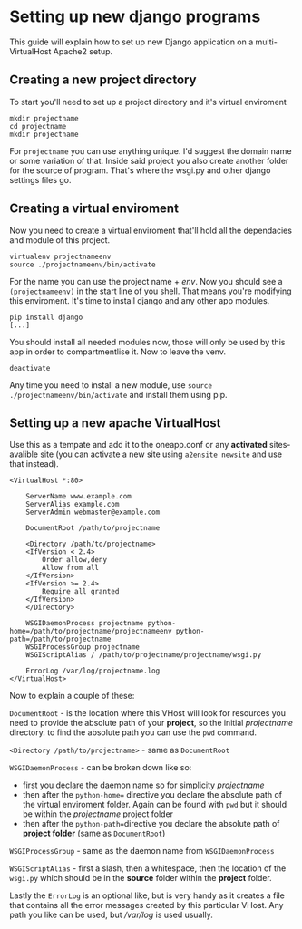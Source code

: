 # Setting up new django programs

This guide will explain how to set up new Django application on a multi-VirtualHost Apache2 setup.

## Creating a new project directory

To start you'll need to set up a project directory and it's virtual enviroment

```
mkdir projectname
cd projectname
mkdir projectname
```

For `projectname` you can use anything unique. I'd suggest the domain name or some variation of that.
Inside said project you also create another folder for the source of program. That's where the wsgi.py and other django settings files go.

## Creating a virtual enviroment

Now you need to create a virtual enviroment that'll hold all the dependacies and module of this project.
```
virtualenv projectnameenv
source ./projectnameenv/bin/activate
```
For the name you can use the project name + *env*.
Now you should see a `(projectnameenv)` in the start line of you shell. That means you're modifying this enviroment.
It's time to install django and any other app modules.
```
pip install django
[...]
```
You should install all needed modules now, those will only be used by this app in order to compartmentlise it.
Now to leave the venv.
```
deactivate
```
Any time you need to install a new module, use `source ./projectnameenv/bin/activate` and install them using pip.

## Setting up a new apache VirtualHost

Use this as a tempate and add it to the oneapp.conf or any **activated** sites-avalible site (you can activate a new site using `a2ensite newsite` and use that instead).

```apacheconf
<VirtualHost *:80>

    ServerName www.example.com
    ServerAlias example.com
    ServerAdmin webmaster@example.com

    DocumentRoot /path/to/projectname

    <Directory /path/to/projectname>
    <IfVersion < 2.4>
        Order allow,deny
        Allow from all
    </IfVersion>
    <IfVersion >= 2.4>
        Require all granted
    </IfVersion>
    </Directory>
    
    WSGIDaemonProcess projectname python-home=/path/to/projectname/projectnameenv python-path=/path/to/projectname
    WSGIProcessGroup projectname
    WSGIScriptAlias / /path/to/projectname/projectname/wsgi.py

    ErrorLog /var/log/projectname.log
</VirtualHost>
```

Now to explain a couple of these:

`DocumentRoot` - is the location where this VHost will look for resources you need to provide the absolute path of your **project**, so the initial *projectname* directory.
to find the absolute path you can use the `pwd` command.

`<Directory /path/to/projectname>` - same as `DocumentRoot`

`WSGIDaemonProcess` - can be broken down like so:
* first you declare the daemon name so for simplicity *projectname* 
* then after the `python-home=` directive you declare the 
absolute path of the virtual enviroment folder. Again can be found with `pwd` but it should be within the *projectname* project folder 
* then after the `python-path=`directive you declare the absolute path of **project folder** (same as `DocumentRoot`)

`WSGIProcessGroup` - same as the daemon name from `WSGIDaemonProcess`

`WSGIScriptAlias` - first a slash, then a whitespace, then the location of the `wsgi.py` which should be in the **source** folder within the **project** folder.

Lastly the `ErrorLog` is an optional like, but is very handy as it creates a file that contains all the error messages created by this particular VHost. 
Any path you like can be used, but */var/log* is used usually.
